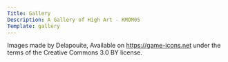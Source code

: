 ```yaml
---
Title: Gallery
Description: A Gallery of High Art - KMOM05
Template: gallery
---
```

<!-- <a href="%base_url%/image/gallery/bild1.png" target="_blank">
    ![Galleribild](%base_url%/image/gallery/bild1.png)
</a>
<a href="%base_url%/image/gallery/bild2.png" target="_blank">
    ![Galleribild](%base_url%/image/gallery/bild2.png)
</a>
<a href="%base_url%/image/gallery/bild3.png" target="_blank">
    ![Galleribild](%base_url%/image/gallery/bild3.png)
</a>
<a href="%base_url%/image/gallery/bild4.png" target="_blank">
    ![Galleribild](%base_url%/image/gallery/bild4.png)
</a>
<a href="%base_url%/image/gallery/bild5.png" target="_blank">
    ![Galleribild](%base_url%/image/gallery/bild5.png)
</a>
<a href="%base_url%/image/gallery/bild6.png" target="_blank">
    ![Galleribild](%base_url%/image/gallery/bild6.png)
</a>
<a href="%base_url%/image/gallery/bild7.png" target="_blank">
    ![Galleribild](%base_url%/image/gallery/bild7.png)
</a>
<a href="%base_url%/image/gallery/bild8.png" target="_blank">
    ![Galleribild](%base_url%/image/gallery/bild8.png)
</a>
<a href="%base_url%/image/gallery/bild9.png" target="_blank">
    ![Galleribild](%base_url%/image/gallery/bild9.png)
</a> -->
Images made by Delapouite, Available on https://game-icons.net under the terms of the Creative Commons 3.0 BY license.